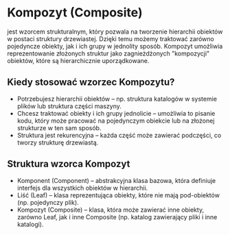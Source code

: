 # Kompozyt (Composite)
jest wzorcem strukturalnym, który pozwala na tworzenie hierarchii obiektów w postaci struktury drzewiastej. Dzięki temu możemy traktować zarówno pojedyncze obiekty, jak i ich grupy w jednolity sposób. Kompozyt umożliwia reprezentowanie złożonych struktur jako zagnieżdżonych "kompozycji" obiektów, które są hierarchicznie uporządkowane.

## Kiedy stosować wzorzec Kompozytu?
- Potrzebujesz hierarchii obiektów – np. struktura katalogów w systemie plików lub struktura części maszyny.
- Chcesz traktować obiekty i ich grupy jednolicie – umożliwia to pisanie kodu, który może pracować na pojedynczym obiekcie lub na złożonej strukturze w ten sam sposób.
- Struktura jest rekurencyjna – każda część może zawierać podczęści, co tworzy strukturę drzewiastą.

## Struktura wzorca Kompozyt
- Komponent (Component) – abstrakcyjna klasa bazowa, która definiuje interfejs dla wszystkich obiektów w hierarchii.
- Liść (Leaf) – klasa reprezentująca obiekty, które nie mają pod-obiektów (np. pojedynczy plik).
- Kompozyt (Composite) – klasa, która może zawierać inne obiekty, zarówno Leaf, jak i inne Composite (np. katalog zawierający pliki i inne katalogi).

